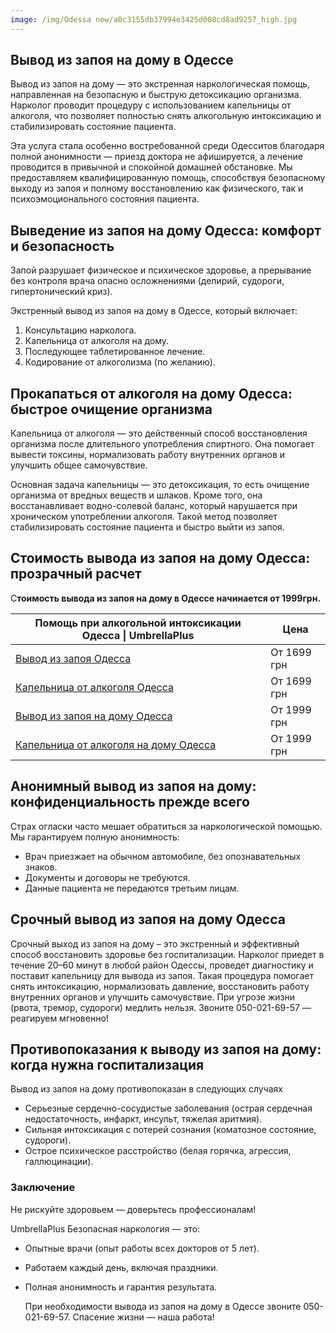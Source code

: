 ```yaml
---
image: /img/Odessa new/a0c3155db37994e3425d008cd8ad9257_high.jpg
---
```


## Вывод из запоя на дому в Одессе

Вывод из запоя на дому — это экстренная наркологическая помощь, направленная на безопасную и быструю детоксикацию организма. Нарколог проводит процедуру с использованием капельницы от алкоголя, что позволяет полностью снять алкогольную интоксикацию и стабилизировать состояние пациента.

Эта услуга стала особенно востребованной среди Одесситов благодаря полной анонимности — приезд доктора не афишируется, а лечение проводится в привычной и спокойной домашней обстановке. Мы предоставляем квалифицированную помощь, способствуя безопасному выходу из запоя и полному восстановлению как физического, так и психоэмоционального состояния пациента.

## Выведение из запоя на дому Одесса: комфорт и безопасность

Запой разрушает физическое и психическое здоровье, а прерывание без контроля врача опасно осложнениями (делирий, судороги, гипертонический криз).

Экстренный вывод из запоя на дому в Одессе, который включает:  

1. Консультацию нарколога.
2. Капельница от алкоголя на дому.
3. Последующее таблетированное лечение.
4. Кодирование от алкоголизма (по желанию).

## Прокапаться от алкоголя на дому Одесса: быстрое очищение организма  

Капельница от алкоголя — это действенный способ восстановления организма после длительного употребления спиртного. Она помогает вывести токсины, нормализовать работу внутренних органов и улучшить общее самочувствие.

Основная задача капельницы — это детоксикация, то есть очищение организма от вредных веществ и шлаков. Кроме того, она восстанавливает водно-солевой баланс, который нарушается при хроническом употреблении алкоголя. Такой метод позволяет стабилизировать состояние пациента и быстро выйти из запоя.

## Стоимость вывода из запоя на дому Одесса: прозрачный расчет  

С**тоимость вывода из запоя на дому в Одессе начинается от 1999грн.**

| Помощь при алкогольной интоксикации Одесса \| UmbrellaPlus                                                  | Цена        |
| ----------------------------------------------------------------------------------------------------------- | ----------- |
| [Вывод из запоя Одесса](https://umbrella-plus.com.ua/services/vivod-iz-zapoia-umbrellaplus/)                | От 1699 грн |
| [Капельница от алкоголя Одесса](https://umbrella-plus.com.ua/services/kapelnica-ot-alkogolia-umbrellaplus/) | От 1699 грн |
| [Вывод из запоя на дому Одесса](https://umbrella-plus.com.ua/vivod-iz-zapoya-na-domu-odessa/)               | От 1999 грн |
| [Капельница от алкоголя на дому Одесса](https://umbrella-plus.com.ua/kapelnitsya-ot-alc-na-domu-odessa/)    | От 1999 грн |

## Анонимный вывод из запоя на дому: конфиденциальность прежде всего  

Страх огласки часто мешает обратиться за наркологической помощью. Мы гарантируем полную анонимность:  

* Врач приезжает на обычном автомобиле, без опознавательных знаков.  
* Документы и договоры не требуются.  
* Данные пациента не передаются третьим лицам.  

## Срочный вывод из запоя на дому Одесса

Срочный выход из запоя на дому – это экстренный и эффективный способ восстановить здоровье без госпитализации. Нарколог приедет в течение 20–60 минут в любой район Одессы, проведет диагностику и поставит капельницу для вывода из запоя. Такая процедура помогает снять интоксикацию, нормализовать давление, восстановить работу внутренних органов и улучшить самочувствие. При угрозе жизни (рвота, тремор, судороги) медлить нельзя. Звоните 050-021-69-57 — реагируем мгновенно!

## Противопоказания к выводу из запоя на дому: когда нужна госпитализация  

Вывод из запоя на дому противопоказан в следующих случаях 

* Серьезные сердечно-сосудистые заболевания (острая сердечная недостаточность, инфаркт, инсульт, тяжелая аритмия). 
* Сильная интоксикация с потерей сознания (коматозное состояние, судороги). 
* Острое психическое расстройство (белая горячка, агрессия, галлюцинации).

### Заключение

Не рискуйте здоровьем — доверьтесь профессионалам!  

UmbrellaPlus Безопасная наркология — это: 

* Опытные врачи (опыт работы всех докторов от 5 лет).
* Работаем каждый день, включая праздники.  
* Полная анонимность и гарантия результата.  

  При необходимости вывода из запоя на дому в Одессе звоните 050-021-69-57. Спасение жизни — наша работа!  

